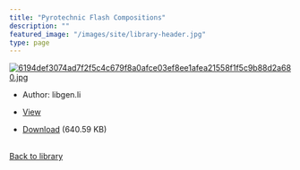 ```yaml
---
title: "Pyrotechnic Flash Compositions"
description: ""
featured_image: "/images/site/library-header.jpg"
type: page
---
```


<a href="https://drive.google.com/file/d/1a1VoOgH2B1kMmDFhl6H-7b2V_B9mjCrU/view" target="_blank">![6194def3074ad7f2f5c4c679f8a0afce03ef8ee1afea21558f1f5c9b88d2a680.jpg](/images/library/6194def3074ad7f2f5c4c679f8a0afce03ef8ee1afea21558f1f5c9b88d2a680.jpg)</a>
* Author: libgen.li
* <a href="https://drive.google.com/file/d/1a1VoOgH2B1kMmDFhl6H-7b2V_B9mjCrU/view" target="_blank">View</a>

* [Download](https://drive.google.com/uc?export=download&id=1a1VoOgH2B1kMmDFhl6H-7b2V_B9mjCrU) (640.59 KB)

<br />[Back to library](/library/)
